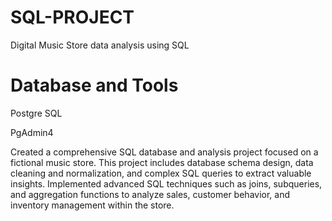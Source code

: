 # SQL-PROJECT
Digital Music Store data analysis using SQL

# Database and Tools
Postgre SQL

PgAdmin4

Created a comprehensive SQL database and analysis project focused on a fictional music store.
This project includes database schema design, data cleaning and normalization, and complex SQL queries to extract valuable insights.
Implemented advanced SQL techniques such as joins, subqueries, and aggregation functions to analyze sales, customer behavior, and inventory management within the store. 
